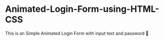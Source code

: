 # Animated-Login-Form-using-HTML-CSS
This is an Simple Animated Login Form with input text and password 📍
